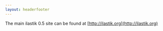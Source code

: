 ```yaml
---
layout: headerfooter
---
```

The main ilastik 0.5 site can be found at [http://ilastik.org](http://ilastik.org)


